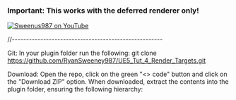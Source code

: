 ### Important: This works with the deferred renderer only!

[![Sweenus987 on YouTube](https://img.youtube.com/vi/aGycp6t0OEQ/0.jpg)](https://youtu.be/aGycp6t0OEQ "Pixel/Compute Shader to Render Target Asset - UE5 C++ Tutorial")

//-----------------------------------------------------

Git: In your plugin folder run the following: git clone https://github.com/RyanSweeney987/UE5_Tut_4_Render_Targets.git

Download: Open the repo, click on the green "<> code" button and click on the "Download ZIP" option. When downloaded, extract the contents into the plugin folder, ensuring the following hierarchy:
